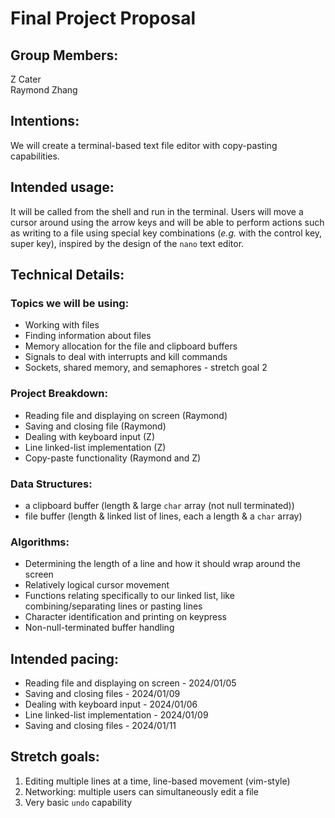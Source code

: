 # Final Project Proposal


## Group Members:

Z Cater  
Raymond Zhang


## Intentions:

We will create a terminal-based text file editor with copy-pasting capabilities.


## Intended usage:

It will be called from the shell and run in the terminal. Users will move a cursor around using the arrow keys and will be able to perform actions such as writing to a file using special key combinations (*e.g.* with the control key, super key), inspired by the design of the `nano` text editor.
  

## Technical Details:

### Topics we will be using: 

- Working with files
- Finding information about files
- Memory allocation for the file and clipboard buffers
- Signals to deal with interrupts and kill commands
- Sockets, shared memory, and semaphores - stretch goal 2

### Project Breakdown:

- Reading file and displaying on screen (Raymond)
- Saving and closing file (Raymond)
- Dealing with keyboard input (Z)
- Line linked-list implementation (Z)
- Copy-paste functionality (Raymond and Z)

### Data Structures:

- a clipboard buffer (length & large `char` array (not null terminated))
- file buffer (length & linked list of lines, each a length & a `char` array)

### Algorithms:

- Determining the length of a line and how it should wrap around the screen
- Relatively logical cursor movement
- Functions relating specifically to our linked list, like combining/separating lines or pasting lines
- Character identification and printing on keypress
- Non-null-terminated buffer handling
    

## Intended pacing:

- Reading file and displaying on screen - 2024/01/05
- Saving and closing files - 2024/01/09
- Dealing with keyboard input - 2024/01/06
- Line linked-list implementation - 2024/01/09
- Saving and closing files - 2024/01/11


## Stretch goals:

1. Editing multiple lines at a time, line-based movement (vim-style)
2. Networking: multiple users can simultaneously edit a file
3. Very basic `undo` capability
